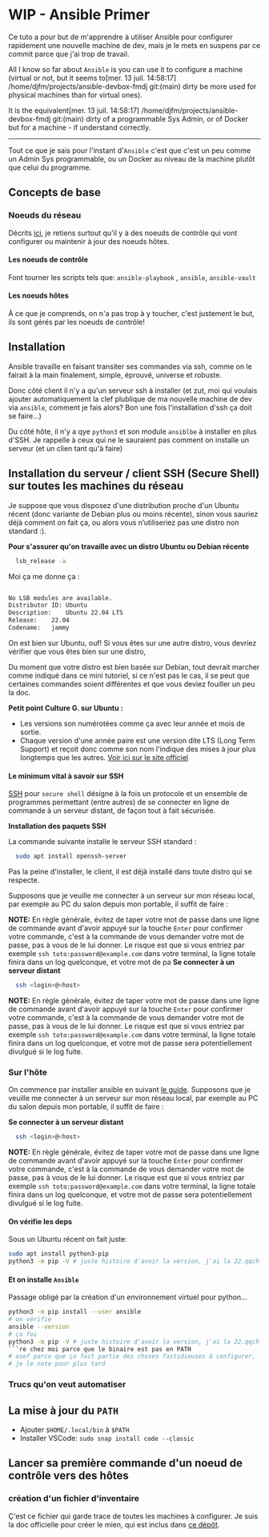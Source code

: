 # WIP - Ansible Primer

Ce tuto a pour but de m'apprendre à utiliser Ansible pour configurer rapidement une nouvelle machine
de dev, mais je le mets en suspens par ce commit parce que j'ai trop de travail.

All I know so far about `Ansible` is you can use it to configure a machine (virtual or not, but it seems to[mer. 13 juil. 14:58:17] /home/djfm/projects/ansible-devbox-fmdj git:(main) dirty
 be more used for physical machines than for virtual ones).

It is the equivalent[mer. 13 juil. 14:58:17] /home/djfm/projects/ansible-devbox-fmdj git:(main) dirty
 of a programmable Sys Admin, or of Docker but for a machine - if understand correctly.

-------

Tout ce que je sais pour l'instant d'`Ansible` c'est que c'est un peu comme un Admin Sys programmable, ou un Docker au niveau de la machine plutôt que
celui du programme.

## Concepts de base

### Noeuds du réseau

Décrits [ici](https://docs.ansible.com/ansible/latest/network/getting_started/basic_concepts.html), je retiens surtout qu'il y à des noeuds de contrôle qui vont configurer ou maintenir à jour des noeuds hôtes.

#### Les noeuds de contrôle

Font tourner les scripts tels que: `ansible-playbook` , `ansible`, `ansible-vault`

#### Les noeuds hôtes

À ce que je comprends, on n'a pas trop à y toucher, c'est justement le but, ils sont gérés par les noeuds de contrôle!

## Installation

Ansible travaille en faisant transiter ses commandes via ssh, comme on le fairait à la main finalement,
simple, éprouvé, universe et robuste.

Donc côté client il n'y a qu'un serveur ssh à installer (et zut, moi qui voulais ajouter automatiquement la clef plublique
de ma nouvelle machine de dev via `ansible`, comment je fais alors? Bon une fois l'installation d'ssh ça doit se faire...)

Du côté hôte, il n'y a qye `python3` et son module `ansiblbe` à installer en plus d'SSH.
Je rappelle à ceux qui ne le sauraient pas comment on installe un serveur (et un clien tant qu'à faire)

## Installation du  serveur / client SSH (Secure Shell) sur toutes les machines du réseau

Je suppose que vous disposez d'une distribution proche d'un Ubuntu récent (donc variante de Debian plus ou moins récente),
sinon vous sauriez déjà comment on fait ça, ou alors vous n’utiliseriez pas une distro non standard :).

**Pour s'assurer qu'on travaille avec un distro Ubuntu ou Debian récente**

```bash
  lsb_release -a
```

Moi ça me donne ça :

```txt

No LSB modules are available.
Distributor ID:	Ubuntu
Description:	Ubuntu 22.04 LTS
Release:	22.04
Codename:	jammy
```

On est bien sur Ubuntu, ouf! Si vous êtes sur une autre distro, vous devriez vérifier que vous êtes bien sur une distro,

Du moment que votre distro est bien basée sur Debian, tout devrait marcher
comme indiqué dans ce mini tutoriel, si ce n'est pas le cas,
il se peut que certaines commandes soient différentes et que vous deviez fouiller un peu la doc.


**Petit point Culture G. sur Ubuntu :**

- Les versions son numérotées comme ça avec leur année et mois de sortie.
- Chaque version d'une année paire est une version dite LTS (Long Term Support)
  et reçoit donc comme son nom l'indique des mises à jour plus longtemps que les autres.
  [Voir ici sur le site officiel](https://www.ubuntu.com/news/lts-release-notes/)

#### Le minimum vital à savoir sur SSH

[SSH](https://fr.wikipedia.org/wiki/Secure_Shell) pour `secure shell` désigne à la fois un protocole et
un ensemble de programmes permettant (entre autres) de se connecter
en ligne de commande à un serveur distant, de façon tout à fait sécurisée.

**Installation des paquets SSH**

La commande suivante installe le serveur SSH standard :

```bash
  sudo apt install openssh-server
```

Pas la peine d'installer, le client, il est déjà installé dans toute
distro qui se respecte.

Supposons que je veuille me connecter à un serveur sur mon réseau local,
par exemple au PC du salon depuis mon portable, il suffit de faire :

**NOTE:** En règle générale, évitez de taper votre mot de passe dans une ligne de commande
  avant d'avoir appuyé sur la touche `Enter` pour confirmer votre commande, c'est à la commande de
  vous demander votre mot de passe, pas à vous de le lui donner. Le risque est que si vous entriez par
  exemple `ssh toto:password@example.com` dans votre terminal, la ligne totale finira dans un log quelconque,
  et votre mot de pa
**Se connecter à un serveur distant**

```bash
  ssh <login>@<host>
```

**NOTE:** En règle générale, évitez de taper votre mot de passe dans une ligne de commande
  avant d'avoir appuyé sur la touche `Enter` pour confirmer votre commande, c'est à la commande de
  vous demander votre mot de passe, pas à vous de le lui donner. Le risque est que si vous entriez par
  exemple `ssh toto:password@example.com` dans votre terminal, la ligne totale finira dans un log quelconque,
  et votre mot de passe sera potentiellement divulgué si le log fuite.

### Sur l'hôte

On commence par installer ansible en suivant [le guide](https://docs.ansible.com/ansible/latest/installation_guide/intro_installation.html#installation-guide).
Supposons que je veuille me connecter à un serveur sur mon réseau local,
par exemple au PC du salon depuis mon portable, il suffit de faire :


**Se connecter à un serveur distant**

```bash
  ssh <login>@<host>
```

**NOTE:** En règle générale, évitez de taper votre mot de passe dans une ligne de commande
  avant d'avoir appuyé sur la touche `Enter` pour confirmer votre commande, c'est à la commande de
  vous demander votre mot de passe, pas à vous de le lui donner. Le risque est que si vous entriez par
  exemple `ssh toto:password@example.com` dans votre terminal, la ligne totale finira dans un log quelconque,
  et votre mot de passe sera potentiellement divulgué si le log fuite.

#### On vérifie les deps

Sous un Ubuntu récent on fait juste:

```bash
sudo apt install python3-pip
python3 -m pip -V # juste histoire d'avoir la version, j'ai la 22.qqch et la doc a la 21.des.brouettes, on va dire que ça va aller
```

#### Et on installe `Ansible`

Passage obligé par la création d'un environnement virtuel pour python...

```bash
python3 -m pip install --user ansible
# on vérifie
ansible --version
# ça foi
python3 -m pip -V # juste histoire d'avoir la version, j'ai la 22.qqch et la doc a la 21.des.brouettes, on va dire que ça va aller
```re chez moi parce que le binaire est pas en PATH
# osef parce que ça fait partie des choses fastidieuses à configurer,
# je le note pour plus tard
```

### Trucs qu'on veut automatiser

## La mise à jour du `PATH`

- Ajouter `$HOME/.local/bin` à `$PATH`
- Installer VSCode: `sudo snap install code --classic`

## Lancer sa première commande d'un noeud de contrôle vers des hôtes

### création d'un fichier d'inventaire

Ç'est ce fichier qui garde trace de toutes les machines à configurer.
Je suis la doc officielle pour créer le mien, qui est inclus dans [ce dépôt](inventory.yaml).